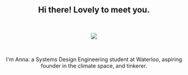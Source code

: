 <h2 align="center"> Hi there! Lovely to meet you. </h2>

<br>

<p align="center">
  <img src="https://dodmzloxz80g8.cloudfront.net/wow/uploads/attachment/6786/image/BTB_Office_Plants_Peace_Lily_Animation.gif">
</p>

<br>

<p align="center">I'm Anna: a Systems Design Engineering student at Waterloo, aspiring founder in the climate space, and tinkerer. </p>

<!--
<table align="center"> 
  <tbody> 
    <tr>
      <td width="25%" align="center"> 
        <span>C++</span>
          <br><br>
          <img height="64px" src="https://cdn.svgporn.com/logos/c-plusplus.svg"> 
          <br><br>
      </td> 
      <td width="25%" align="center"> 
        <span>Python</span>
        <br><br>
        <img height="64px" src="https://cdn.svgporn.com/logos/python.svg"> 
        <br><br>
      </td> 
      <td width="25%" align="center"> 
        <span>JavaScript</span>
        <br><br>
        <img height="64px" src="https://cdn.svgporn.com/logos/javascript.svg"> 
        <br><br>
      </td> 
      <td width="25%" align="center"> 
        <span>MySQL</span>
        <br><br>
        <img height="64px" src="https://cdn.svgporn.com/logos/mysql.svg"> 
        <br><br>
      </td> 
     </tr>
   </tbody> 
</table>
-->
